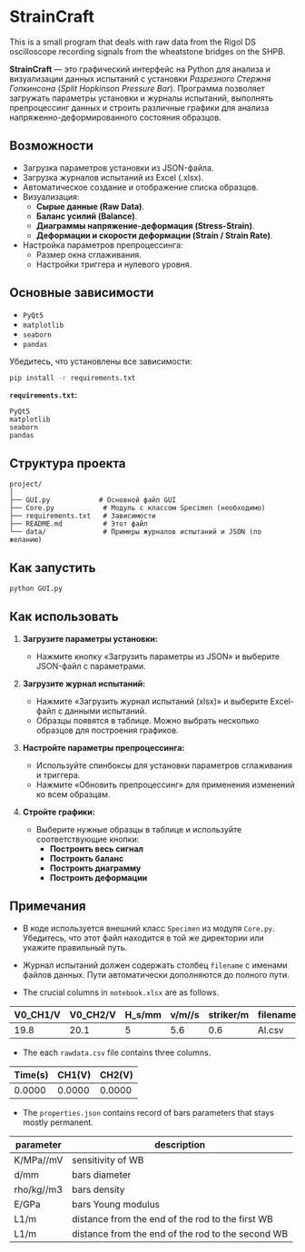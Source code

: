 # StrainCraft
This is a small program that deals with raw data from the Rigol DS oscilloscope recording signals from the wheatstone bridges on the SHPB.

**StrainCraft** — это графический интерфейс на Python для анализа и визуализации данных испытаний с установки *Разрезного Стержня Гопкинсона* (*Split Hopkinson Pressure Bar*). Программа позволяет загружать параметры установки и журналы испытаний, выполнять препроцессинг данных и строить различные графики для анализа напряженно-деформированного состояния образцов.

## Возможности

- Загрузка параметров установки из JSON-файла.
- Загрузка журналов испытаний из Excel (.xlsx).
- Автоматическое создание и отображение списка образцов.
- Визуализация:
  - **Сырые данные (Raw Data)**.
  - **Баланс усилий (Balance)**.
  - **Диаграммы напряжение-деформация (Stress-Strain)**.
  - **Деформации и скорости деформации (Strain / Strain Rate)**.
- Настройка параметров препроцессинга:
  - Размер окна сглаживания.
  - Настройки триггера и нулевого уровня.

## Основные зависимости

- `PyQt5`
- `matplotlib`
- `seaborn`
- `pandas`

Убедитесь, что установлены все зависимости:

```bash
pip install -r requirements.txt
```

**`requirements.txt`:**

```
PyQt5
matplotlib
seaborn
pandas
```

## Структура проекта

```
project/
│
├── GUI.py            # Основной файл GUI
├── Core.py            # Модуль с классом Specimen (необходимо)
├── requirements.txt   # Зависимости
├── README.md          # Этот файл
└── data/              # Примеры журналов испытаний и JSON (по желанию)
```

## Как запустить

```bash
python GUI.py
```

## Как использовать

1. **Загрузите параметры установки:**
   - Нажмите кнопку «Загрузить параметры из JSON» и выберите JSON-файл с параметрами.

2. **Загрузите журнал испытаний:**
   - Нажмите «Загрузить журнал испытаний (xlsx)» и выберите Excel-файл с данными испытаний.
   - Образцы появятся в таблице. Можно выбрать несколько образцов для построения графиков.

3. **Настройте параметры препроцессинга:**
   - Используйте спинбоксы для установки параметров сглаживания и триггера.
   - Нажмите «Обновить препроцессинг» для применения изменений ко всем образцам.

4. **Стройте графики:**
   - Выберите нужные образцы в таблице и используйте соответствующие кнопки:
     - **Построить весь сигнал**
     - **Построить баланс**
     - **Построить диаграмму**
     - **Построить деформации**

## Примечания

- В коде используется внешний класс `Specimen` из модуля `Core.py`. Убедитесь, что этот файл находится в той же директории или укажите правильный путь.
- Журнал испытаний должен содержать столбец `filename` с именами файлов данных. Пути автоматически дополняются до полного пути.

- The crucial columns in `notebook.xlsx` are as follows.

| V0_CH1/V | V0_CH2/V | H_s/mm | v/m//s | striker/m | filename |
| ---      |  ---     |  ---   | ---    | ---       | ---      |
| 19.8     | 20.1     | 5      | 5.6    | 0.6       | Al.csv   |

- The each `rawdata.csv` file contains three columns.

| Time(s) | CH1(V) | CH2(V) |
| ---     | ---    | ---    |
| 0.0000  | 0.0000 | 0.0000 |

- The `properties.json` contains record of bars parameters that stays mostly permanent.

| parameter | description                                       |
|---        |---                                                |
|K/MPa//mV  | sensitivity of WB                                 |
|d/mm       | bars diameter                                     |
|rho/kg//m3 | bars density                                      |
|E/GPa      | bars Young modulus                                |
|L1/m       | distance from the end of the rod to the first WB  |
|L1/m       | distance from the end of the rod to the second WB |



